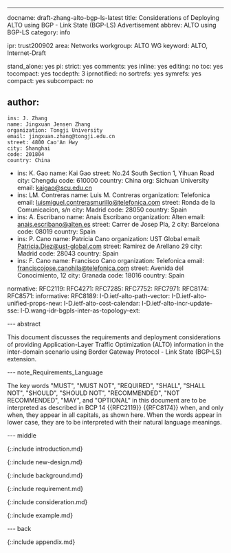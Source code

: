 ---
docname: draft-zhang-alto-bgp-ls-latest
title: Considerations of Deploying ALTO using BGP - Link State (BGP-LS) Advertisement
abbrev: ALTO using BGP-LS
category: info

ipr: trust200902
area: Networks
workgroup: ALTO WG
keyword: ALTO, Internet-Draft

stand_alone: yes
pi:
  strict: yes
  comments: yes
  inline: yes
  editing: no
  toc: yes
  tocompact: yes
  tocdepth: 3
  iprnotified: no
  sortrefs: yes
  symrefs: yes
  compact: yes
  subcompact: no

author:
 -
    ins: J. Zhang
    name: Jingxuan Jensen Zhang
    organization: Tongji University
    email: jingxuan.zhang@tongji.edu.cn
    street: 4800 Cao'An Hwy
    city: Shanghai
    code: 201804
    country: China
 -
    ins: K. Gao
    name: Kai Gao
    street: No.24 South Section 1, Yihuan Road
    city: Chengdu
    code: 610000
    country: China
    org: Sichuan University
    email: kaigao@scu.edu.cn
 -
    ins: LM. Contreras
    name: Luis M. Contreras
    organization: Telefonica
    email: luismiguel.contrerasmurillo@telefonica.com
    street: Ronda de la Comunicacion, s/n
    city: Madrid
    code: 28050
    country: Spain
 -
    ins: A. Escribano
    name: Anais Escribano
    organization: Alten
    email: anais.escribano@alten.es
    street: Carrer de Josep Pla, 2
    city: Barcelona
    code: 08019
    country: Spain
 -
    ins: P. Cano
    name: Patricia Cano
    organization: UST Global
    email: Patricia.Diez@ust-global.com
    street: Ramirez de Arellano 29
    city: Madrid
    code: 28043
    country: Spain
 -
    ins: F. Cano
    name: Francisco Cano
    organization: Telefonica
    email: franciscojose.canohila@telefonica.com
    street: Avenida del Conocimiento, 12
    city: Granada
    code: 18016
    country: Spain

normative:
  RFC2119:
  RFC4271:
  RFC7285:
  RFC7752:
  RFC7971:
  RFC8174:
  RFC8571:
informative:
  RFC8189:
  I-D.ietf-alto-path-vector:
  I-D.ietf-alto-unified-props-new:
  I-D.ietf-alto-cost-calendar:
  I-D.ietf-alto-incr-update-sse:
  I-D.wang-idr-bgpls-inter-as-topology-ext:

--- abstract

This document discusses the requirements and deployment considerations of
providing Application-Layer Traffic Optimization (ALTO) information in the
inter-domain scenario using Border Gateway Protocol - Link State (BGP-LS)
extension.


--- note_Requirements_Language

The key words "MUST", "MUST NOT", "REQUIRED", "SHALL", "SHALL NOT", "SHOULD",
"SHOULD NOT", "RECOMMENDED", "NOT RECOMMENDED", "MAY", and "OPTIONAL" in this
document are to be interpreted as described in BCP 14 {{RFC2119}} {{RFC8174}}
when, and only when, they appear in all capitals, as shown here. When the words
appear in lower case, they are to be interpreted with their natural language
meanings.

--- middle

{::include introduction.md}

{::include new-design.md}

{::include background.md}

{::include requirement.md}

{::include consideration.md}

{::include example.md}

--- back

{::include appendix.md}
